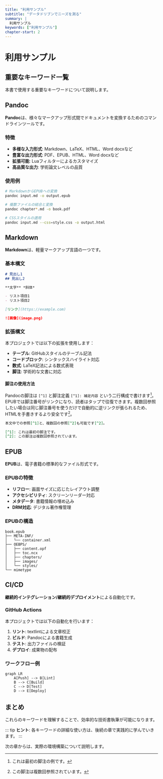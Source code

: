 ```yaml
---
title: "利用サンプル"
subtitle: "データドリブンでニーズを測る"
summary: |
  利用サンプル
keywords: ["利用サンプル"]
chapter-start: 2
---
```


# 利用サンプル

## 重要なキーワード一覧

本書で使用する重要なキーワードについて説明します。

## Pandoc

**Pandoc**は、様々なマークアップ形式間でドキュメントを変換するためのコマンドラインツールです。

### 特徴

- **多様な入力形式**: Markdown、LaTeX、HTML、Word docxなど
- **豊富な出力形式**: PDF、EPUB、HTML、Word docxなど
- **拡張可能**: Luaフィルターによるカスタマイズ
- **高品質な出力**: 学術論文レベルの品質

### 使用例

```bash
# MarkdownからEPUBへの変換
pandoc input.md -o output.epub

# 複数ファイルの結合と変換
pandoc chapter*.md -o book.pdf

# CSSスタイルの適用
pandoc input.md --css=style.css -o output.html
```

## Markdown

**Markdown**は、軽量マークアップ言語の一つです。

### 基本構文

```markdown
# 見出し1
## 見出し2

**太字** *斜体*

- リスト項目1
- リスト項目2

[リンク](https://example.com)

![画像](image.png)
```

### 拡張構文

本プロジェクトでは以下の拡張を使用します：

- **テーブル**: GitHubスタイルのテーブル記法
- **コードブロック**: シンタックスハイライト対応
- **数式**: LaTeX記法による数式表現
- **脚注**: 学術的な文書に対応

#### 脚注の使用方法

Pandocの脚注は `[^1]` と脚注定義 `[^1]: 補足内容` という二行構成で書けます[^1]。EPUBでは脚注番号がリンクになり、読者はタップで往復できます。複数回参照したい場合は同じ脚注番号を使うだけで自動的に逆リンクが張られるため、HTMLを手書きするより安全です[^2]。

```markdown
本文中での参照[^1]と、複数回の参照[^2]も可能です[^2]。

[^1]: これは最初の脚注です。
[^2]: この脚注は複数回参照されています。
```

[^1]: これは最初の脚注の例です。
[^2]: この脚注は複数回参照されています。

## EPUB

**EPUB**は、電子書籍の標準的なファイル形式です。

### EPUBの特徴

- **リフロー**: 画面サイズに応じたレイアウト調整
- **アクセシビリティ**: スクリーンリーダー対応
- **メタデータ**: 書籍情報の埋め込み
- **DRM対応**: デジタル著作権管理

### EPUBの構造

```
book.epub
├── META-INF/
│   └── container.xml
├── OEBPS/
│   ├── content.opf
│   ├── toc.ncx
│   ├── chapters/
│   ├── images/
│   └── styles/
└── mimetype
```

## CI/CD

**継続的インテグレーション/継続的デプロイメント**による自動化です。

### GitHub Actions

本プロジェクトでは以下の自動化を行います：

1. **リント**: textlintによる文章校正
2. **ビルド**: Pandocによる書籍生成
3. **テスト**: 出力ファイルの検証
4. **デプロイ**: 成果物の配布

### ワークフロー例

```mermaid
graph LR
    A[Push] --> B[Lint]
    B --> C[Build]
    C --> D[Test]
    D --> E[Deploy]
```

## まとめ

これらのキーワードを理解することで、効率的な技術書執筆が可能になります。

::: tip
**ヒント**: 各キーワードの詳細な使い方は、後続の章で実践的に学んでいきます。
:::

次の章からは、実際の環境構築について説明します。
